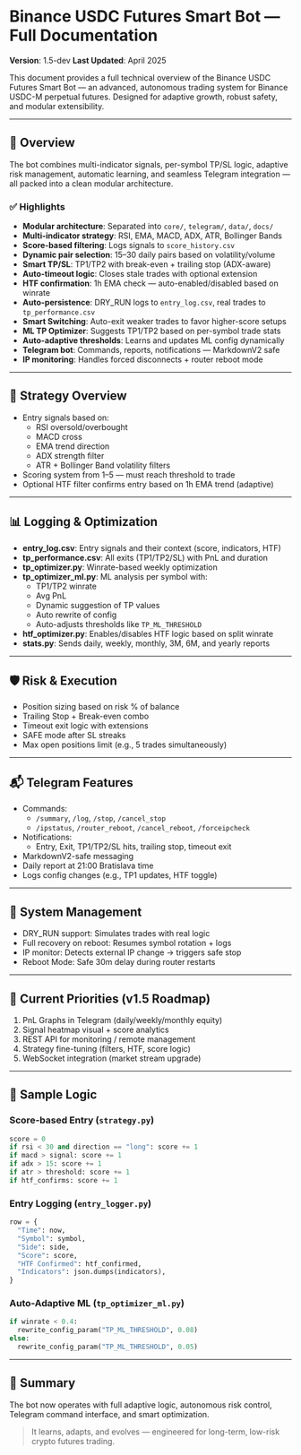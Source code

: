 # Binance USDC Futures Smart Bot — Full Documentation

**Version**: 1.5-dev
**Last Updated**: April 2025

This document provides a full technical overview of the Binance USDC Futures Smart Bot — an advanced, autonomous trading system for Binance USDC-M perpetual futures. Designed for adaptive growth, robust safety, and modular extensibility.

---

## 🔧 Overview

The bot combines multi-indicator signals, per-symbol TP/SL logic, adaptive risk management, automatic learning, and seamless Telegram integration — all packed into a clean modular architecture.

### ✅ Highlights

- **Modular architecture**: Separated into `core/`, `telegram/`, `data/`, `docs/`
- **Multi-indicator strategy**: RSI, EMA, MACD, ADX, ATR, Bollinger Bands
- **Score-based filtering**: Logs signals to `score_history.csv`
- **Dynamic pair selection**: 15–30 daily pairs based on volatility/volume
- **Smart TP/SL**: TP1/TP2 with break-even + trailing stop (ADX-aware)
- **Auto-timeout logic**: Closes stale trades with optional extension
- **HTF confirmation**: 1h EMA check — auto-enabled/disabled based on winrate
- **Auto-persistence**: DRY_RUN logs to `entry_log.csv`, real trades to `tp_performance.csv`
- **Smart Switching**: Auto-exit weaker trades to favor higher-score setups
- **ML TP Optimizer**: Suggests TP1/TP2 based on per-symbol trade stats
- **Auto-adaptive thresholds**: Learns and updates ML config dynamically
- **Telegram bot**: Commands, reports, notifications — MarkdownV2 safe
- **IP monitoring**: Handles forced disconnects + router reboot mode

---

## 🚦 Strategy Overview

- Entry signals based on:
  - RSI oversold/overbought
  - MACD cross
  - EMA trend direction
  - ADX strength filter
  - ATR + Bollinger Band volatility filters
- Scoring system from 1–5 — must reach threshold to trade
- Optional HTF filter confirms entry based on 1h EMA trend (adaptive)

---

## 📊 Logging & Optimization

- **entry_log.csv**: Entry signals and their context (score, indicators, HTF)
- **tp_performance.csv**: All exits (TP1/TP2/SL) with PnL and duration
- **tp_optimizer.py**: Winrate-based weekly optimization
- **tp_optimizer_ml.py**: ML analysis per symbol with:
  - TP1/TP2 winrate
  - Avg PnL
  - Dynamic suggestion of TP values
  - Auto rewrite of config
  - Auto-adjusts thresholds like `TP_ML_THRESHOLD`
- **htf_optimizer.py**: Enables/disables HTF logic based on split winrate
- **stats.py**: Sends daily, weekly, monthly, 3M, 6M, and yearly reports

---

## 🛡️ Risk & Execution

- Position sizing based on risk % of balance
- Trailing Stop + Break-even combo
- Timeout exit logic with extensions
- SAFE mode after SL streaks
- Max open positions limit (e.g., 5 trades simultaneously)

---

## 📬 Telegram Features

- Commands:
  - `/summary`, `/log`, `/stop`, `/cancel_stop`
  - `/ipstatus`, `/router_reboot`, `/cancel_reboot`, `/forceipcheck`
- Notifications:
  - Entry, Exit, TP1/TP2/SL hits, trailing stop, timeout exit
- MarkdownV2-safe messaging
- Daily report at 21:00 Bratislava time
- Logs config changes (e.g., TP1 updates, HTF toggle)

---

## 🔁 System Management

- DRY_RUN support: Simulates trades with real logic
- Full recovery on reboot: Resumes symbol rotation + logs
- IP monitor: Detects external IP change → triggers safe stop
- Reboot Mode: Safe 30m delay during router restarts

---

## 📌 Current Priorities (v1.5 Roadmap)

1. PnL Graphs in Telegram (daily/weekly/monthly equity)
2. Signal heatmap visual + score analytics
3. REST API for monitoring / remote management
4. Strategy fine-tuning (filters, HTF, score logic)
5. WebSocket integration (market stream upgrade)

---

## 🧪 Sample Logic

### Score-based Entry (`strategy.py`)

```python
score = 0
if rsi < 30 and direction == "long": score += 1
if macd > signal: score += 1
if adx > 15: score += 1
if atr > threshold: score += 1
if htf_confirms: score += 1
```

### Entry Logging (`entry_logger.py`)

```python
row = {
  "Time": now,
  "Symbol": symbol,
  "Side": side,
  "Score": score,
  "HTF Confirmed": htf_confirmed,
  "Indicators": json.dumps(indicators),
}
```

### Auto-Adaptive ML (`tp_optimizer_ml.py`)

```python
if winrate < 0.4:
  rewrite_config_param("TP_ML_THRESHOLD", 0.08)
else:
  rewrite_config_param("TP_ML_THRESHOLD", 0.05)
```

---

## 🧠 Summary

The bot now operates with full adaptive logic, autonomous risk control, Telegram command interface, and smart optimization.

> It learns, adapts, and evolves — engineered for long-term, low-risk crypto futures trading.
